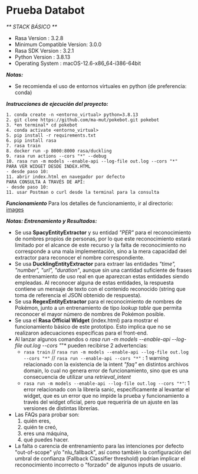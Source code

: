 # Prueba Databot #

_** STACK BÁSICO **_

- Rasa Version      :         3.2.8
- Minimum Compatible Version: 3.0.0
- Rasa SDK Version  :         3.2.1
- Python Version    :         3.8.13
- Operating System  :         macOS-12.6-x86_64-i386-64bit

_**Notas:**_ 

- Se recomienda el uso de entornos virtuales en python (de preferencia: conda)

_**Instrucciones de ejecución del proyecto:**_

```
1. conda create -n <entorno_virtual> python=3.8.13
2. git clone https://github.com/ma-mut/pokebot.git pokebot
3. *en terminal* cd pokebot
4. conda activate <entorno_virtual>
5. pip install -r requirements.txt
6. pip install rasa
7. rasa train
8. docker run -p 8000:8000 rasa/duckling
9. rasa run actions --cors "*" --debug
10. rasa run -m models --enable-api --log-file out.log --cors "*"
PARA VER WIDGET DESDE INDEX.HTML
- desde paso 10:
11. abrir index.html en navegador por defecto
PARA CONSULTA A TRAVÉS DE API:
- desde paso 10:
11. usar Postman o curl desde la terminal para la consulta
```

_**Funcionamiento**_
Para los detalles de funcionamiento, ir al directorio: [images](/images/README.md)

_**Notas: Entrenamiento y Resultados:**_ 

- Se usa **SpacyEntityExtractor** y su entidad *"PER"* para el reconocimiento de nombres propios de personas, por lo que este reconocimiento estará limitado por el alcance de este recurso y la falta de reconocimiento no corresponde a una mala implementación, sino a la mera capacidad del extractor para reconocer el nombre correspondiente.
- Se usa **DucklingEntityExtractor** para extraer las entidades *"time", "number", "url", "duration"*, aunque sin una cantidad suficiente de frases de entrenamiento de uso real en que aparezcan estas entidades siendo empleadas. Al reconocer alguna de estas entidades, la respuesta contiene un mensaje de texto con el contenido reconocido (string que toma de referencia el JSON obtenido de respuesta).
- Se usa **RegexEntityExtractor** para el reconocimiento de nombres de Pokémon, junto a un entrenamiento de tipo *lookup table* que permita reconocer el mayor número de nombres de Pokémon posible.
- Se usa el **Rasa Official Widget** (index.html) para mostrar el funcionamiento básico de este prototipo. Esto implica que no se realizaron adecuaciones específicas para el front-end.
- Al lanzar algunos comandos  o *rasa run -m models --enable-api --log-file out.log --cors "*"* pueden recibirse 2 advertencias:
    - ```rasa train``` // ```rasa run -m models --enable-api --log-file out.log --cors "*"``` // ```rasa run --enable-api --cors "*"``` :  1 warning relacionado con la existencia de la intent *"faq"* en distintos archivos domain, lo cual no genera error de funcionamiento, sino que es una consecuencia de utilizar una *retrieval_intent*
    - ```rasa run -m models --enable-api --log-file out.log --cors "*"```: 1 error relacionado con la librería sanic, específicamente al levantar el widget, que es un error que no impide la prueba y funcionamiento a través del widget oficial, pero que requeriría de un ajuste en las versiones de distintas librerías.
- Las FAQs para probar son: 
    1. quién eres, 
    2. quién te creó, 
    3. eres una máquina, 
    4. qué puedes hacer. 
- La falta o carencia de entrenamiento para las intenciones por defecto "out-of-scope" y/o "nlu_fallback", así como también la configuración del umbral de confianza (Fallback Classifier threshold) podrían implicar el reconocimiento incorrecto o "forzado" de algunos inputs de usuario.

